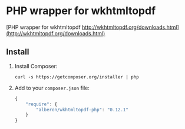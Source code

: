 # PHP wrapper for wkhtmltopdf

[PHP wrapper for wkhtmltopdf http://wkhtmltopdf.org/downloads.html](http://wkhtmltopdf.org/downloads.html)

## Install

1. Install Composer:

    ```    
    curl -s https://getcomposer.org/installer | php
    ```

2. Add to your `composer.json` file:

    ```js
    {
        "require": {
            "alberon/wkhtmltopdf-php": "0.12.1"
        }
    }
    ```
